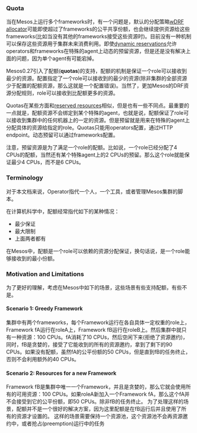 
### Quota

当在Mesos上运行多个frameworks时，有一个问题是，默认的分配策略[wDRF allocator](https://people.eecs.berkeley.edu/~alig/papers/drf.pdf)可能即使超过了frameworks的公平共享份额，也会继续提供资源给这些frameworks(比如当没有其他的frameworks接受这些资源时)。目前没有一种机制可以保存这些资源用于集群未来消费利用。即使[dynamic reservations](http://mesos.apache.org/documentation/latest/reservation/)允许operators和frameworks在特殊的agent上动态的预留资源，但是还是没有解决上面的问题，因为单个agent有可能宕掉。

Mesos0.27引入了配额(**quotas**)的支持，配额的机制是保证一个role可以接收到最少的资源。配置指定了一个role可以接收到的最少的资源(除非集群的全部资源少于配置的配额资源，那么这就是一个配置错误)。当然了，更加Mesos的DRF资源分配规则，role可以接收到比配额更多的资源。

Quotas在某些方面和[reserved resources](http://mesos.apache.org/documentation/latest/reservation/)相似，但是也有一些不同点。最重要的一点就是，配额资源不会绑定到某个特殊的agent，也就是说，配额保证了role可以接收到集群中的任何机器上的一定的资源。但是预留就是用来在特殊的agent上分配具体的资源给指定的role。Quotas只能用operators配置，通过HTTP endpoint。动态预留可以通过frameworks配置。

注意，预留资源是为了满足一个role的配额。比如说，一个role已经分配了4 CPUs的配额，当然还有某个特殊agent上的2 CPUs的预留。那么这个role就能保证最少4 CPUs，而不是6 CPUs。

### Terminology

对于本文档来说，Operator指代一个人，一个工具，或者管理Mesos集群的脚本。

在计算机科学中，配额经常指代如下的某种情况：
* 最少保证
* 最大限制
* 上面两者都有

在Mesos中，配额是一个role可以依赖的资源分配保证，换句话说，是一个role能够接收到的最小份额。

### Motivation and Limitations

为了更好的理解，考虑在Mesos中如下的场景，这些场景有些支持配额，有些不是。

#### Scenario 1: Greedy Framework

集群中有两个frameworks，每个Framework运行在各自具体一定权重的role上，Framework fA运行在roleA上，Framework fB运行在roleB上。然后集群中就只有一种资源：100 CPUs。fA消耗了10 CPUs，然后空闲下来(拒绝了资源邀约)，同时，fB是贪婪的，接受了它能收到的所有的资源邀约，拿到了剩下的90 CPUs。如果没有配额，虽然fA的公平份额的50 CPUs，但是直到fB的任务终止，否则不会利用额外的40 CPUs。

#### Scenario 2: Resources for a new Framework

Framework fB是集群中唯一一个Framework，并且是贪婪的，那么它就会使用所有的可用资源：100 CPUs。如果roleA新加入一个Framework fA，那么这个fA并不会接受到它的公平份额，即50 CPUs。除非fB的任务终止。
为了处理这样的场景，配额并不是一个很好的解决方案，因为这里配额是在fB运行后并且使用了所有的资源才设置的。
这样的场景需要保持一个资源池，这个资源池不会再资源邀约中，或者抢占(preemption)运行中的任务
